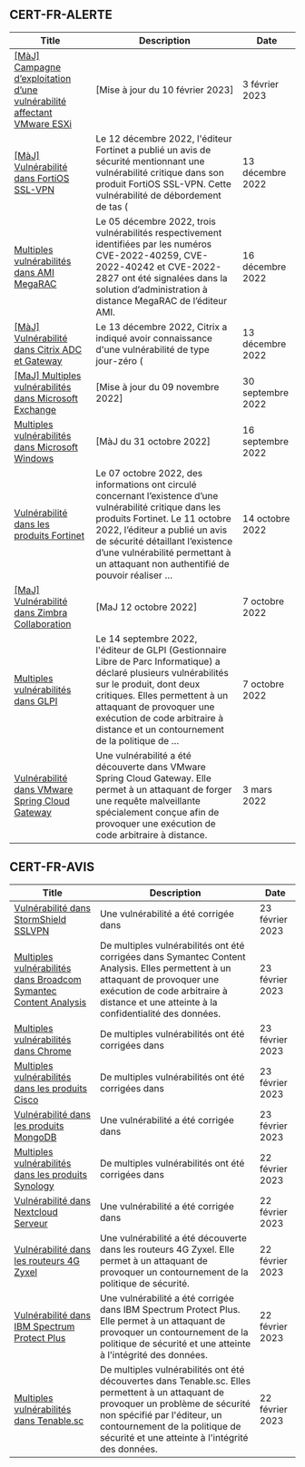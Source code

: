 
## CERT-FR-ALERTE
|Title|Description|Date|
|---|---|---|
| [[MàJ] Campagne d’exploitation d’une vulnérabilité affectant VMware ESXi](https://www.cert.ssi.gouv.fr/alerte/CERTFR-2023-ALE-015/) | [Mise à jour du 10 février 2023] | 3 février 2023 |
| [[MàJ] Vulnérabilité dans FortiOS SSL-VPN](https://www.cert.ssi.gouv.fr/alerte/CERTFR-2022-ALE-012/) | Le 12 décembre 2022, l'éditeur Fortinet a publié un avis de sécurité mentionnant une vulnérabilité critique dans son produit FortiOS SSL-VPN. Cette vulnérabilité de débordement de tas ( | 13 décembre 2022 |
| [Multiples vulnérabilités dans AMI MegaRAC](https://www.cert.ssi.gouv.fr/alerte/CERTFR-2022-ALE-014/) | Le 05 décembre 2022, trois vulnérabilités respectivement identifiées par les numéros CVE-2022-40259, CVE-2022-40242 et CVE-2022-2827 ont été signalées dans la solution d’administration à distance MegaRAC de l’éditeur AMI. | 16 décembre 2022 |
| [[MàJ] Vulnérabilité dans Citrix ADC et Gateway](https://www.cert.ssi.gouv.fr/alerte/CERTFR-2022-ALE-013/) | Le 13 décembre 2022, Citrix a indiqué avoir connaissance d'une vulnérabilité de type jour-zéro ( | 13 décembre 2022 |
| [[MaJ] Multiples vulnérabilités dans Microsoft Exchange](https://www.cert.ssi.gouv.fr/alerte/CERTFR-2022-ALE-008/) | [Mise à jour du 09 novembre 2022] | 30 septembre 2022 |
| [Multiples vulnérabilités dans Microsoft Windows](https://www.cert.ssi.gouv.fr/alerte/CERTFR-2022-ALE-007/) | [MàJ du 31 octobre 2022] | 16 septembre 2022 |
| [Vulnérabilité dans les produits Fortinet](https://www.cert.ssi.gouv.fr/alerte/CERTFR-2022-ALE-011/) | Le 07 octobre 2022, des informations ont circulé concernant l’existence d’une vulnérabilité critique dans les produits Fortinet. Le 11 octobre 2022, l’éditeur a publié un avis de sécurité détaillant l’existence d’une vulnérabilité permettant à un attaquant non authentifié de pouvoir réaliser … | 14 octobre 2022 |
| [[MaJ] Vulnérabilité dans Zimbra Collaboration](https://www.cert.ssi.gouv.fr/alerte/CERTFR-2022-ALE-009/) | [MaJ 12 octobre 2022]  | 7 octobre 2022 |
| [Multiples vulnérabilités dans GLPI](https://www.cert.ssi.gouv.fr/alerte/CERTFR-2022-ALE-010/) | Le 14 septembre 2022, l'éditeur de GLPI (Gestionnaire Libre de Parc Informatique) a déclaré plusieurs vulnérabilités sur le produit, dont deux critiques. Elles permettent à un attaquant de provoquer une exécution de code arbitraire à distance et un contournement de la politique de … | 7 octobre 2022 |
| [Vulnérabilité dans VMware Spring Cloud Gateway](https://www.cert.ssi.gouv.fr/alerte/CERTFR-2022-ALE-002/) | Une vulnérabilité a été découverte dans VMware Spring Cloud Gateway. Elle permet à un attaquant de forger une requête malveillante spécialement conçue afin de provoquer une exécution de code arbitraire à distance. | 3 mars 2022 |
## CERT-FR-AVIS
|Title|Description|Date|
|---|---|---|
| [Vulnérabilité dans StormShield SSLVPN](https://www.cert.ssi.gouv.fr/avis/CERTFR-2023-AVI-0165/) | Une vulnérabilité a été corrigée dans  | 23 février 2023 |
| [Multiples vulnérabilités dans Broadcom Symantec Content Analysis](https://www.cert.ssi.gouv.fr/avis/CERTFR-2023-AVI-0164/) | De multiples vulnérabilités ont été corrigées dans Symantec Content Analysis. Elles permettent à un attaquant de provoquer une exécution de code arbitraire à distance et une atteinte à la confidentialité des données. | 23 février 2023 |
| [Multiples vulnérabilités dans Chrome](https://www.cert.ssi.gouv.fr/avis/CERTFR-2023-AVI-0163/) | De multiples vulnérabilités ont été corrigées dans  | 23 février 2023 |
| [Multiples vulnérabilités dans les produits Cisco](https://www.cert.ssi.gouv.fr/avis/CERTFR-2023-AVI-0162/) | De multiples vulnérabilités ont été corrigées dans  | 23 février 2023 |
| [Vulnérabilité dans les produits MongoDB](https://www.cert.ssi.gouv.fr/avis/CERTFR-2023-AVI-0161/) | Une vulnérabilité a été corrigée dans  | 23 février 2023 |
| [Multiples vulnérabilités dans les produits Synology](https://www.cert.ssi.gouv.fr/avis/CERTFR-2023-AVI-0160/) | De multiples vulnérabilités ont été corrigées dans  | 22 février 2023 |
| [Vulnérabilité dans Nextcloud Serveur](https://www.cert.ssi.gouv.fr/avis/CERTFR-2023-AVI-0159/) | Une vulnérabilité a été corrigée dans  | 22 février 2023 |
| [Vulnérabilité dans les routeurs 4G Zyxel](https://www.cert.ssi.gouv.fr/avis/CERTFR-2023-AVI-0158/) | Une vulnérabilité a été découverte dans les routeurs 4G Zyxel. Elle permet à un attaquant de provoquer un contournement de la politique de sécurité. | 22 février 2023 |
| [Vulnérabilité dans IBM Spectrum Protect Plus](https://www.cert.ssi.gouv.fr/avis/CERTFR-2023-AVI-0157/) | Une vulnérabilité a été corrigée dans IBM Spectrum Protect Plus. Elle permet à un attaquant de provoquer un contournement de la politique de sécurité et une atteinte à l'intégrité des données. | 22 février 2023 |
| [Multiples vulnérabilités dans Tenable.sc](https://www.cert.ssi.gouv.fr/avis/CERTFR-2023-AVI-0156/) | De multiples vulnérabilités ont été découvertes dans Tenable.sc. Elles permettent à un attaquant de provoquer un problème de sécurité non spécifié par l'éditeur, un contournement de la politique de sécurité et une atteinte à l'intégrité des données. | 22 février 2023 |
